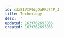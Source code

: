```yaml
---
id: cdz8IVIFUdgQaRRL74P_J
title: Technology
desc: ''
updated: 1639762693866
created: 1639762693866
---
```


